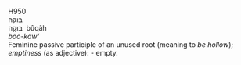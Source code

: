 H950  
בּוּקה  
בּוּקָה ‎ bûqâh  
*boo-kaw‘*  
Feminine passive participle of an unused root (meaning to *be*
*hollow*); *emptiness* (as adjective): - empty.  
